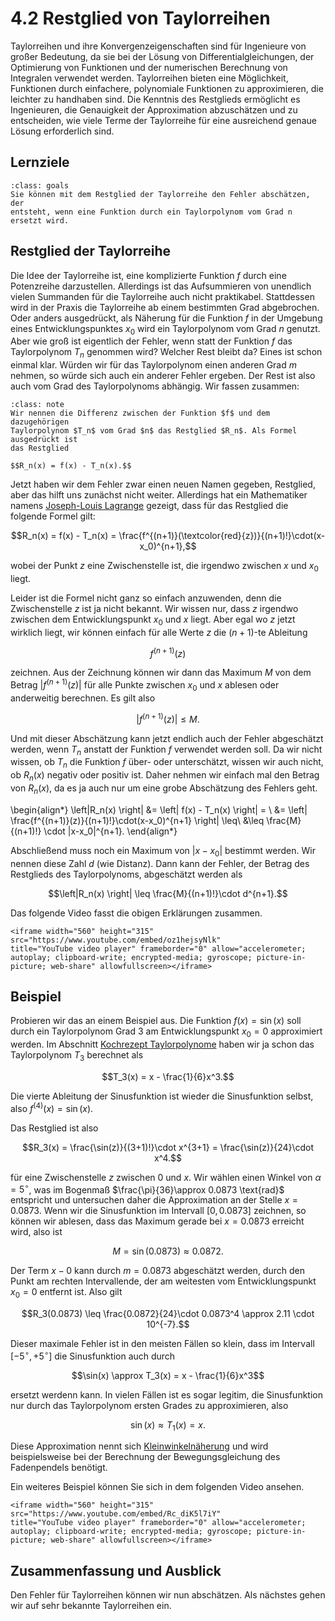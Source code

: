 # 4.2 Restglied von Taylorreihen

Taylorreihen und ihre Konvergenzeigenschaften sind für Ingenieure von großer
Bedeutung, da sie bei der Lösung von Differentialgleichungen, der Optimierung
von Funktionen und der numerischen Berechnung von Integralen verwendet werden.
Taylorreihen bieten eine Möglichkeit, Funktionen durch einfachere, polynomiale
Funktionen zu approximieren, die leichter zu handhaben sind. Die Kenntnis des
Restglieds ermöglicht es Ingenieuren, die Genauigkeit der Approximation
abzuschätzen und zu entscheiden, wie viele Terme der Taylorreihe für eine
ausreichend genaue Lösung erforderlich sind.

## Lernziele

```{admonition} Lernziele
:class: goals
Sie können mit dem Restglied der Taylorreihe den Fehler abschätzen, der
entsteht, wenn eine Funktion durch ein Taylorpolynom vom Grad n ersetzt wird.
```

## Restglied der Taylorreihe

Die Idee der Taylorreihe ist, eine komplizierte Funktion $f$ durch eine
Potenzreihe darzustellen. Allerdings ist das Aufsummieren von unendlich vielen
Summanden für die Taylorreihe auch nicht praktikabel. Stattdessen wird in der
Praxis die Taylorreihe ab einem bestimmten Grad abgebrochen. Oder anders
ausgedrückt, als Näherung für die Funktion $f$ in der Umgebung eines
Entwicklungspunktes $x_0$ wird ein Taylorpolynom vom Grad $n$ genutzt. Aber wie
groß ist eigentlich der Fehler, wenn statt der Funktion $f$ das Taylorpolynom
$T_n$ genommen wird? Welcher Rest bleibt da? Eines ist schon einmal klar. Würden
wir für das Taylorpolynom einen anderen Grad $m$ nehmen, so würde sich auch ein
anderer Fehler ergeben. Der Rest ist also auch vom Grad des Taylorpolynoms
abhängig. Wir fassen zusammen:

```{admonition} Was ist ... das Restglied der Taylorreihe?
:class: note
Wir nennen die Differenz zwischen der Funktion $f$ und dem dazugehörigen
Taylorpolynom $T_n$ vom Grad $n$ das Restglied $R_n$. Als Formel ausgedrückt ist
das Restglied

$$R_n(x) = f(x) - T_n(x).$$
```

Jetzt haben wir dem Fehler zwar einen neuen Namen gegeben, Restglied, aber das
hilft uns zunächst nicht weiter. Allerdings hat ein Mathematiker namens
[Joseph-Louis Lagrange](https://de.wikipedia.org/wiki/Joseph-Louis_Lagrange)
gezeigt, dass für das Restglied die folgende Formel gilt:

$$R_n(x) = f(x) - T_n(x) =
\frac{f^{(n+1)}(\textcolor{red}{z})}{(n+1)!}\cdot(x-x_0)^{n+1},$$

wobei der Punkt $z$ eine Zwischenstelle ist, die irgendwo zwischen $x$ und $x_0$
liegt.

Leider ist die Formel nicht ganz so einfach anzuwenden, denn die Zwischenstelle
$z$ ist ja nicht bekannt. Wir wissen nur, dass $z$ irgendwo zwischen dem
Entwicklungspunkt $x_0$ und $x$ liegt. Aber egal wo $z$ jetzt wirklich liegt,
wir können einfach für alle Werte $z$ die $(n+1)$-te Ableitung

$$f^{(n+1)}(z)$$

zeichnen. Aus der Zeichnung können wir dann das Maximum $M$ von dem Betrag
$|f^{(n+1)}(z)|$ für alle Punkte zwischen $x_0$ und $x$ ablesen oder anderweitig
berechnen. Es gilt also

$$|f^{(n+1)}(z)| \leq M.$$

Und mit dieser Abschätzung kann jetzt endlich auch der Fehler abgeschätzt
werden, wenn $T_n$ anstatt der Funktion $f$ verwendet werden soll. Da wir nicht
wissen, ob $T_n$ die Funktion $f$ über- oder unterschätzt, wissen wir auch
nicht, ob $R_n(x)$ negativ oder positiv ist. Daher nehmen wir einfach mal den
Betrag von $R_n(x)$, da es ja auch nur um eine grobe Abschätzung des Fehlers
geht.

\begin{align*}
\left|R_n(x) \right| &= \left| f(x) - T_n(x) \right| = \\
    &= \left| \frac{f^{(n+1)}(z)}{(n+1)!}\cdot(x-x_0)^{n+1} \right| \leq\\
    &\leq \frac{M}{(n+1)!} \cdot |x-x_0|^{n+1}.
\end{align*}

Abschließend muss noch ein Maximum von $|x - x_0|$ bestimmt werden. Wir
nennen diese Zahl $d$ (wie Distanz). Dann kann der Fehler, der Betrag des
Restglieds des Taylorpolynoms, abgeschätzt werden als

$$\left|R_n(x) \right| \leq  \frac{M}{(n+1)!}\cdot d^{n+1}.$$

Das folgende Video fasst die obigen Erklärungen zusammen.

```{dropdown} Video zu "Taylor Restglied" von Prof. Hoever
<iframe width="560" height="315" src="https://www.youtube.com/embed/oz1hejsyNlk"
title="YouTube video player" frameborder="0" allow="accelerometer; autoplay; clipboard-write; encrypted-media; gyroscope; picture-in-picture; web-share" allowfullscreen></iframe>
```

## Beispiel

Probieren wir das an einem Beispiel aus. Die Funktion $f(x)=\sin(x)$ soll durch
ein Taylorpolynom Grad 3 am Entwicklungspunkt $x_0=0$ approximiert werden. Im
Abschnitt [Kochrezept Taylorpolynome](ref04_sec01_kochrezept) haben wir ja schon
das Taylorpolynom $T_{3}$ berechnet als

$$T_3(x) = x - \frac{1}{6}x^3.$$

Die vierte Ableitung der Sinusfunktion ist wieder die Sinusfunktion selbst, also
$f^{(4)}(x) = \sin(x)$.

Das Restglied ist also

$$R_3(x) = \frac{\sin(z)}{(3+1)!}\cdot x^{3+1} = \frac{\sin(z)}{24}\cdot x^4.$$

für eine Zwischenstelle $z$ zwischen $0$ und $x$. Wir wählen einen Winkel von
$\alpha = 5^{\circ}$, was im Bogenmaß $\frac{\pi}{36}\approx 0.0873 \text{rad}$
entspricht und untersuchen daher die Approximation an der Stelle $x = 0.0873$.
Wenn wir die Sinusfunktion im Intervall $[0, 0.0873]$ zeichnen, so können wir
ablesen, dass das Maximum gerade bei $x = 0.0873$ erreicht wird, also ist

$$M = \sin(0.0873) \approx 0.0872.$$

Der Term $x - 0$ kann durch $m = 0.0873$ abgeschätzt werden, durch den Punkt am
rechten Intervallende, der am weitesten vom Entwicklungspunkt $x_0=0$ entfernt
ist. Also gilt

$$R_3(0.0873) \leq \frac{0.0872}{24}\cdot 0.0873^4 \approx 2.11 \cdot 10^{-7}.$$

Dieser maximale Fehler ist in den meisten Fällen so klein, dass im Intervall
$[-5^{\circ}, + 5^{\circ}]$ die Sinusfunktion auch durch

$$\sin(x) \approx T_3(x) = x - \frac{1}{6}x^3$$

ersetzt werdenn kann. In vielen Fällen ist es sogar legitim, die Sinusfunktion
nur durch das Taylorpolynom ersten Grades zu approximieren, also

$$\sin(x) \approx T_1(x) = x.$$

Diese Approximation nennt sich
[Kleinwinkelnäherung](https://de.wikipedia.org/wiki/Kleinwinkelnäherung) und
wird beispielsweise bei der Berechnung der Bewegungsgleichung des Fadenpendels
benötigt.

Ein weiteres Beispiel können Sie sich in dem folgenden Video ansehen.

```{dropdown} Video zu "Taylorpolynom, Restglied" von Daniel Jung
<iframe width="560" height="315" src="https://www.youtube.com/embed/Rc_diK5l7iY"
title="YouTube video player" frameborder="0" allow="accelerometer; autoplay; clipboard-write; encrypted-media; gyroscope; picture-in-picture; web-share" allowfullscreen></iframe>
```

## Zusammenfassung und Ausblick

Den Fehler für Taylorreihen können wir nun abschätzen. Als nächstes gehen wir
auf sehr bekannte Taylorreihen ein.
